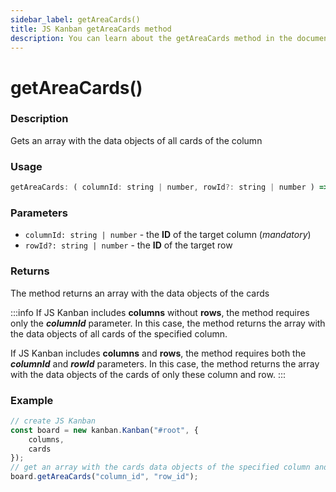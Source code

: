 ```yaml
---
sidebar_label: getAreaCards()
title: JS Kanban getAreaCards method
description: You can learn about the getAreaCards method in the documentation of the JavaScript Kanban library. Browse developer guides and API reference, try out code examples and live demos.
---
```


# getAreaCards()

### Description

Gets an array with the data objects of all cards of the column

### Usage

```js
getAreaCards: ( columnId: string | number, rowId?: string | number ) => array;
```

### Parameters

- `columnId: string | number` - the **ID** of the target column (*mandatory*)
- `rowId?: string | number` - the **ID** of the target row

### Returns

The method returns an array with the data objects of the cards

:::info
If JS Kanban includes **columns** without **rows**, the method requires only the ***columnId*** parameter. In this case, the method returns the array with the data objects of all cards of the specified column.

If JS Kanban includes **columns** and **rows**, the method requires both the ***columnId*** and ***rowId*** parameters. In this case, the method returns the array with the data objects of the cards of only these column and row.
:::

### Example

```jsx {7}
// create JS Kanban
const board = new kanban.Kanban("#root", {
	columns,
	cards
});
// get an array with the cards data objects of the specified column and row
board.getAreaCards("column_id", "row_id");
```
